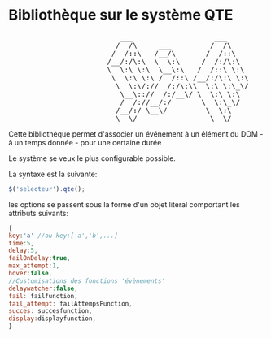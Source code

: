 Bibliothèque sur le système QTE
===============================

<pre>
                          ___                   ___     
                         /  /\     ___         /  /\    
                        /  /::\   /__/\       /  /::\   
                       /__/:/\:\  \  \:\     /  /:/\:\  
                       \  \:\ \:\  \__\:\   /  /::\ \:\ 
                        \  \:\ \:\ /  /::\ /__/:/\:\ \:\
                         \  \:\/://  /:/\:\\  \:\ \:\_\/
                          \__\:://  /:/__\/ \  \:\ \:\  
                          /  /://__/:/       \  \:\_\/  
                         /__/:/ \__\/         \  \:\    
                         \__\/                 \__\/                           
</pre>

Cette bibliothèque permet d'associer un événement à un élément du DOM 
    - à un temps donnée
    - pour une certaine durée

Le système se veux le plus configurable possible.


La syntaxe est la suivante:

```javascript
$('selecteur').qte();
```

les options se passent sous la forme d'un objet literal comportant les attributs suivants:

```javascript
{
key:'a' //ou key:['a','b',...]
time:5,
delay:5,
failOnDelay:true,
max_attempt:1,
hover:false,
//Customisations des fonctions 'évènements'
delaywatcher:false,
fail: failfunction,
fail_attempt: failAttempsFunction,
succes: succesfunction,
display:displayfunction,
}
```
